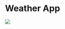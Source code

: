 # Weather App

<img src="https://img.shields.io/badge/React-20232A?style=for-the-badge&logo=react&logoColor=61DAFB"></a>
